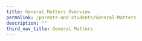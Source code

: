 ```yaml
---
title: General Matters Overview
permalink: /parents-and-students/General-Matters
description: ""
third_nav_title: General Matters
---
```


